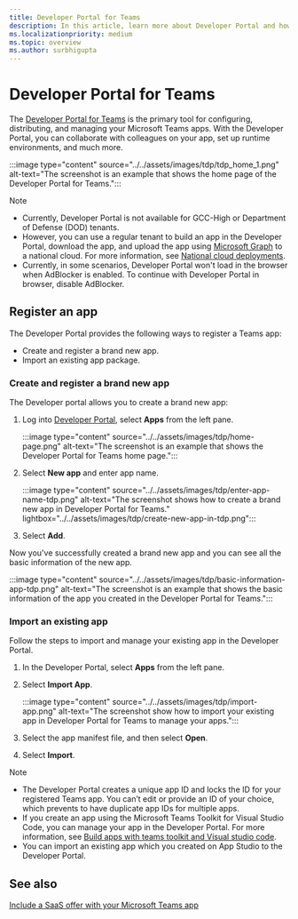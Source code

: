 ```yaml
---
title: Developer Portal for Teams
description: In this article, learn more about Developer Portal and how to create a brand new app and import an existing app in the Teams Developer Portal.
ms.localizationpriority: medium
ms.topic: overview
ms.author: surbhigupta
---
```


# Developer Portal for Teams

The <a href="https://dev.teams.microsoft.com" target="_blank">Developer Portal for Teams</a> is the primary tool for configuring, distributing, and managing your Microsoft Teams apps. With the Developer Portal, you can collaborate with colleagues on your app, set up runtime environments, and much more.

:::image type="content" source="../../assets/images/tdp/tdp_home_1.png" alt-text="The screenshot is an example that shows the home page of the Developer Portal for Teams.":::

> [!NOTE]
>
> * Currently, Developer Portal is not available for GCC-High or Department of Defense (DOD) tenants.
> * However, you can use a regular tenant to build an app in the Developer Portal, download the app, and upload the app using [Microsoft Graph](/graph/api/teamsapp-publish?view=graph-rest-1.0&tabs=http&preserve-view=true) to a national cloud. For more information, see [National cloud deployments](/graph/deployments).
> * Currently, in some scenarios, Developer Portal won't load in the browser when AdBlocker is enabled. To continue with Developer Portal in browser, disable AdBlocker.

## Register an app

The Developer Portal provides the following ways to register a Teams app:

* Create and register a brand new app.
* Import an existing app package.

### Create and register a brand new app

The Developer portal allows you to create a brand new app:

1. Log into [Developer Portal](https://dev.teams.microsoft.com), select **Apps** from the left pane.

   :::image type="content" source="../../assets/images/tdp/home-page.png" alt-text="The screenshot is an example that shows the Developer Portal for Teams home page.":::

1. Select **New app** and enter app name.

   :::image type="content" source="../../assets/images/tdp/enter-app-name-tdp.png" alt-text="The screenshot shows how to create a brand new app in Developer Portal for Teams." lightbox="../../assets/images/tdp/create-new-app-in-tdp.png":::

1. Select **Add**.

Now you've successfully created a brand new app and you can see all the basic information of the new app.

:::image type="content" source="../../assets/images/tdp/basic-information-app-tdp.png" alt-text="The screenshot is an example that shows the basic information of the app you created in the Developer Portal for Teams.":::

### Import an existing app

Follow the steps to import and manage your existing app in the Developer Portal.

1. In the Developer Portal, select **Apps** from the left pane.
1. Select **Import App**.

   :::image type="content" source="../../assets/images/tdp/import-app.png" alt-text="The screenshot show how to import your existing app in Developer Portal for Teams to manage your apps.":::

1. Select the app manifest file, and then select **Open**.
1. Select **Import**.

> [!NOTE]
>
> * The Developer Portal creates a unique app ID and locks the ID for your registered Teams app. You can’t edit or provide an ID of your choice, which prevents to have duplicate app IDs for multiple apps.
> * If you create an app using the Microsoft Teams Toolkit for Visual Studio Code, you can manage your app in the Developer Portal. For more information, see [Build apps with teams toolkit and Visual studio code](~/toolkit/visual-studio-code-overview.md).
> * You can import an existing app which you created on App Studio to the Developer Portal.

## See also

[Include a SaaS offer with your Microsoft Teams app](~/concepts/deploy-and-publish/appsource/prepare/include-saas-offer.md)
